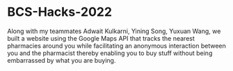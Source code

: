 # BCS-Hacks-2022

Along with my teammates Adwait Kulkarni, Yining Song, Yuxuan Wang, we built a website using the Google Maps API that tracks the nearest pharmacies around you while facilitating an anonymous interaction between you and the pharmacist thereby enabling you to buy stuff without being embarrassed by what you are buying.


